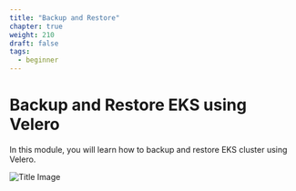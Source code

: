 ```yaml
---
title: "Backup and Restore"
chapter: true
weight: 210
draft: false
tags:
  - beginner
---
```


# Backup and Restore EKS using Velero

In this module, you will learn how to backup and restore EKS cluster using Velero.

![Title Image](/images/backupandrestore/velero.png)
